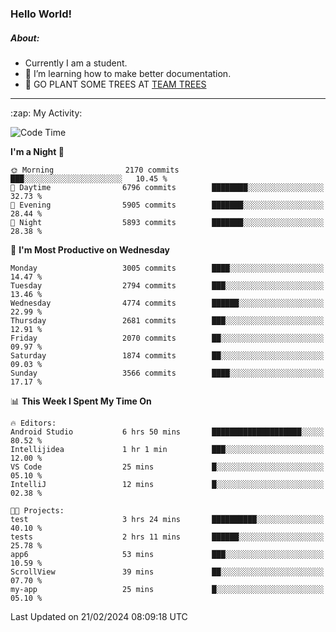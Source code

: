 ### Hello World!

##### About:
- Currently I am a student.
- 🌱 I’m learning how to make better documentation.
- 🌱 GO PLANT SOME TREES AT [TEAM TREES](https://teamtrees.org/)

---
  <summary>:zap: My Activity:</summary>
  
<!--START_SECTION:waka-->
![Code Time](http://img.shields.io/badge/Code%20Time-1%2C289%20hrs%2037%20mins-blue)

**I'm a Night 🦉** 

```text
🌞 Morning                2170 commits        ███░░░░░░░░░░░░░░░░░░░░░░   10.45 % 
🌆 Daytime                6796 commits        ████████░░░░░░░░░░░░░░░░░   32.73 % 
🌃 Evening                5905 commits        ███████░░░░░░░░░░░░░░░░░░   28.44 % 
🌙 Night                  5893 commits        ███████░░░░░░░░░░░░░░░░░░   28.38 % 
```
📅 **I'm Most Productive on Wednesday** 

```text
Monday                   3005 commits        ████░░░░░░░░░░░░░░░░░░░░░   14.47 % 
Tuesday                  2794 commits        ███░░░░░░░░░░░░░░░░░░░░░░   13.46 % 
Wednesday                4774 commits        ██████░░░░░░░░░░░░░░░░░░░   22.99 % 
Thursday                 2681 commits        ███░░░░░░░░░░░░░░░░░░░░░░   12.91 % 
Friday                   2070 commits        ██░░░░░░░░░░░░░░░░░░░░░░░   09.97 % 
Saturday                 1874 commits        ██░░░░░░░░░░░░░░░░░░░░░░░   09.03 % 
Sunday                   3566 commits        ████░░░░░░░░░░░░░░░░░░░░░   17.17 % 
```


📊 **This Week I Spent My Time On** 

```text
🔥 Editors: 
Android Studio           6 hrs 50 mins       ████████████████████░░░░░   80.52 % 
Intellijidea             1 hr 1 min          ███░░░░░░░░░░░░░░░░░░░░░░   12.00 % 
VS Code                  25 mins             █░░░░░░░░░░░░░░░░░░░░░░░░   05.10 % 
IntelliJ                 12 mins             █░░░░░░░░░░░░░░░░░░░░░░░░   02.38 % 

🐱‍💻 Projects: 
test                     3 hrs 24 mins       ██████████░░░░░░░░░░░░░░░   40.10 % 
tests                    2 hrs 11 mins       ██████░░░░░░░░░░░░░░░░░░░   25.78 % 
app6                     53 mins             ███░░░░░░░░░░░░░░░░░░░░░░   10.59 % 
ScrollView               39 mins             ██░░░░░░░░░░░░░░░░░░░░░░░   07.70 % 
my-app                   25 mins             █░░░░░░░░░░░░░░░░░░░░░░░░   05.10 % 
```


 Last Updated on 21/02/2024 08:09:18 UTC
<!--END_SECTION:waka-->
